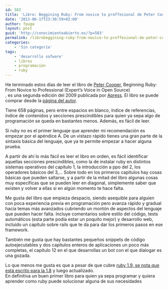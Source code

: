 ```yaml
---
id: 583
title: 'Libro: Beggining Ruby: From novice to proffesional de Peter Cooper'
date: '2013-06-17T23:30:59+02:00'
author: fpuga
layout: post
guid: 'http://conocimientoabierto.es/?p=583'
permalink: /librobeggining-ruby-from-novice-to-proffesional-de-peter-cooper/583/
categories:
    - 'Sin categoría'
tags:
    - 'desarrollo sofware'
    - libros
    - programación
    - ruby
---
```


He terminado estos días de leer el libro de [Peter Cooper](http://www.rubyinside.com/about), Beginning Ruby: From Novice to Professional (Expert’s Voice in Open Source)  
, es una segunda edición del 2009 publicada por [Apress](http://www.apress.com/9781430223634/). El libro se puede comprar desde la [página del autor](http://beginningruby.org/).

Tiene 658 páginas, pero entre espacios en blanco, índice de referencias, índice de contenidos y secciones prescindibles para quien ya sepa algo de programación se queda en bastantes menos. Además, es fácil de leer.

Si ruby no es el primer lenguaje que aprender mi recomendación es empezar por el apéndice A. De un vistazo rápido tienes una gran parte de la sintaxis básica del lenguaje, que ya te permite empezar a hacer alguna prueba.

A partir de ahí lo más fácil es leer el libro en orden, es fácil identificar aquellas secciones prescindibles, como la de instalar ruby en distintos sistemas operativos del capítulo 1, la introducción a ppo del 2, los operadores básicos del 3,… Sobre todo en los primeros capítulos hay cosas básicas que pueden saltarse, y a partir de la mitad del libro algunas cosas muy específicas que se pueden leer en diagonal, simplemente saber que existen y volver a ellas si en algún momento te hace falta.

Me gusta del libro que empieza despacio, siendo asequible para alguien con poca experiencia previa en programación pero avanza rápido y gradual hacia temas más avanzados cubriendo un montón de aspectos del lenguaje que pueden hacer falta. Incluye comentarios sobre estilo del código, tests automáticos (esta parte podía estar un poquito mejor) y desarrollo web, incluido un capítulo sobre rails que te da para dar los primeros pasos en ese framework.

También me gusta que hay bastantes pequeños snippets de código autoejecutables y dos capítulos enteros de aplicaciones un poco más completas, el capítulo 12 en el que desarrollas un bot con el que dialogar es una gozada.

Lo que menos me gusta es que a pesar de que cubre [ruby 1.9, se nota que está escrito para la 1.8](http://stackoverflow.com/questions/21574/what-is-the-difference-between-ruby-1-8-and-ruby-1-9) y luego actualizado.  
En definitiva un buen primer libro para quien ya sepa programar y quiera aprender como ruby puede solucionar alguna de sus necesidades